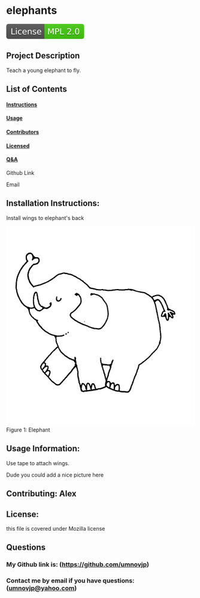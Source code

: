 
# elephants  
<img src="./Images/License-MPL%202.0-brightgreen.svg">

## Project Description


Teach a young elephant to fly. 

## List of Contents
#### [Instructions](#installation-instructions)
#### [Usage](#usage-information)
#### [Contributors](#contributing)
#### [Licensed](#license)
#### [Q&A](#questions) 
    
Github Link
    
Email

## Installation Instructions: 
Install wings to elephant's back
  
![First image](/Images/image1.jpg) 
Figure 1: Elephant 

## Usage Information: 
Use tape to attach wings.  
  

Dude you could add a nice picture here

## Contributing: Alex

## License: 

this file is covered under Mozilla license

## Questions
### My Github link is: (https://github.com/umnovjp)
### Contact me by email if you have questions: (umnovjp@yahoo.com)
    
